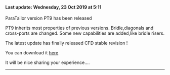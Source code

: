 #### Last update: Wednesday, 23 Oct 2019 at 5:11

ParaTailor version PT9 has been released

PT9 inherits most properties of previous versions. Bridle,diagonals and cross-ports are changed. Some new capabilities are added,like bridle risers.

The latest update has finally released CFD stable revision !

You can download it [here](/downloads) 

It will be nice sharing your experience....

-----